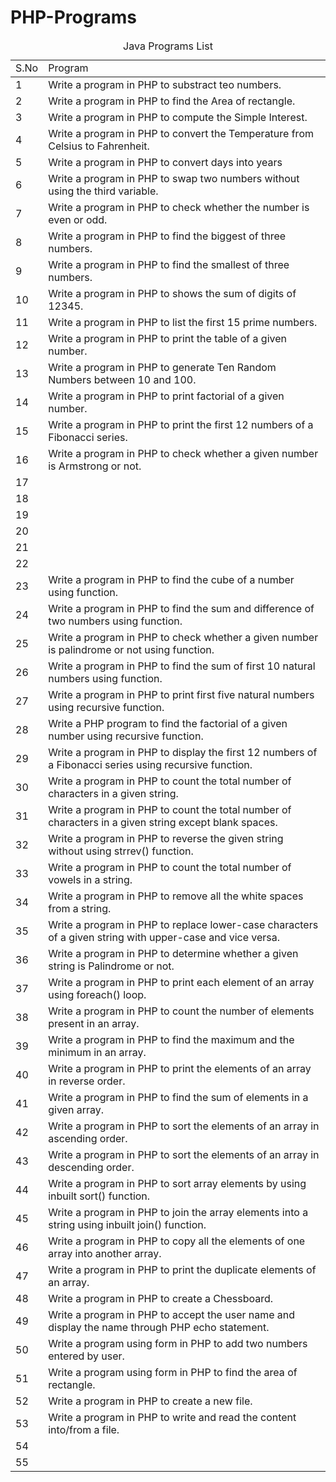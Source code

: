 # PHP-Programs
<table>
  <thead>
    <caption>Java Programs List</caption>
    <tr>
      <td>S.No</td>
      <td>Program</td>
    </tr>
  </thead>
  <tbody>
        <tr>
            <td>1</td>
            <td>Write a program in PHP to substract teo numbers.</td>
        </tr>
        <tr>
            <td>2</td>
            <td>Write a program in PHP to find the Area of rectangle.</td>
        </tr>
        <tr>
            <td>3</td>
            <td>Write a program in PHP to compute the Simple Interest.</td>
        </tr>
        <tr>
            <td>4</td>
            <td>Write a program in PHP to convert the Temperature from Celsius to Fahrenheit.</td>
        </tr>
        <tr>
            <td>5</td>
            <td>Write a program in PHP to convert days into years</td>
        </tr>
        <tr>
            <td>6</td>
            <td>Write a program in PHP to swap two numbers without using the third variable.</td>
        </tr>
        <tr>
            <td>7</td>
            <td>Write a program in PHP to check whether the number is even or odd.</td>
        </tr>
        <tr>
            <td>8</td>
            <td>Write a program in PHP to find the biggest of three numbers.</td>
        </tr>
        <tr>
            <td>9</td>
            <td>Write a program in PHP to find the smallest of three numbers.</td>
        </tr>
        <tr>
            <td>10</td>
            <td>Write a program in PHP to shows the sum of digits of 12345.</td>
        </tr>
        <tr>
            <td>11</td>
            <td>Write a program in PHP to list the first 15 prime numbers.</td>
        </tr>
        <tr>
            <td>12</td>
            <td>Write a program in PHP to print the table of a given number.</td>
        </tr>
        <tr>
            <td>13</td>
            <td>Write a program in PHP to generate Ten Random Numbers between 10 and 100.</td>
        </tr>
        <tr>
            <td>14</td>
            <td>Write a program in PHP to print factorial of a given number.</td>
        </tr>
        <tr>
            <td>15</td>
            <td>Write a program in PHP to print the first 12 numbers of a Fibonacci series.</td>
        </tr>
        <tr>
            <td>16</td>
            <td>Write a program in PHP to check whether a given number is Armstrong or not.</td>
        </tr>
        <tr>
            <td>17</td>
            <td></td>
        </tr>
        <tr>
            <td>18</td>
            <td></td>
        </tr>
        <tr>
            <td>19</td>
            <td></td>
        </tr>
        <tr>
            <td>20</td>
            <td></td>
        </tr>
        <tr>
            <td>21</td>
            <td></td>
        </tr>
        <tr>
            <td>22</td>
            <td></td>
        </tr>
        <tr>
            <td>23</td>
            <td>Write a program in PHP to find the cube of a number using function.</td>
        </tr>
        <tr>
            <td>24</td>
            <td>Write a program in PHP to find the sum and difference of two numbers using function.</td>
        </tr>
        <tr>
            <td>25</td>
            <td>Write a program in PHP to check whether a given number is palindrome or not using function.</td>
        </tr>
        <tr>
            <td>26</td>
            <td>Write a program in PHP to find the sum of first 10 natural numbers using function.</td>
        </tr>
        <tr>
            <td>27</td>
            <td>Write a program in PHP to print first five natural numbers using recursive function.</td>
        </tr>
        <tr>
            <td>28</td>
            <td>Write a PHP program to find the factorial of a given number using recursive function.</td>
        </tr>
        <tr>
            <td>29</td>
            <td>Write a program in PHP to display the first 12 numbers of a Fibonacci series using recursive function.</td>
        </tr>
        <tr>
            <td>30</td>
            <td>Write a program in PHP to count the total number of characters in a given string.</td>
        </tr>
        <tr>
            <td>31</td>
            <td>Write a program in PHP to count the total number of characters in a given string except blank spaces.</td>
        </tr>
        <tr>
            <td>32</td>
            <td>Write a program in PHP to reverse the given string without using strrev() function.</td>
        </tr>
        <tr>
            <td>33</td>
            <td>Write a program in PHP to count the total number of vowels in a string.</td>
        </tr>
        <tr>
            <td>34</td>
            <td>Write a program in PHP to remove all the white spaces from a string. </td>
        </tr>
        <tr>
            <td>35</td>
            <td>Write a program in PHP to replace lower-case characters of a given string with upper-case and vice versa.</td>
        </tr>
        <tr>
            <td>36</td>
            <td>Write a program in PHP to determine whether a given string is Palindrome or not.</td>
        </tr>
        <tr>
            <td>37</td>
            <td>Write a program in PHP to print each element of an array using foreach() loop.</td>
        </tr>
        <tr>
            <td>38</td>
            <td>Write a program in PHP to count the number of elements present in an array.</td>
        </tr>
        <tr>
            <td>39</td>
            <td>Write a program in PHP to find the maximum and the minimum in an array.</td>
        </tr>
        <tr>
            <td>40</td>
            <td>Write a program in PHP to print the elements of an array in reverse order.</td>
        </tr>
        <tr>
            <td>41</td>
            <td>Write a program in PHP to find the sum of elements in a given array.</td>
        </tr>
        <tr>
            <td>42</td>
            <td>Write a program in PHP to sort the elements of an array in ascending order.</td>
        </tr>
        <tr>
            <td>43</td>
            <td>Write a program in PHP to sort the elements of an array in descending order.</td>
        </tr>
        <tr>
            <td>44</td>
            <td>Write a program in PHP to sort array elements by using inbuilt sort() function.</td>
        </tr>
        <tr>
            <td>45</td>
            <td>Write a program in PHP to join the array elements into a string using inbuilt join() function.</td>
        </tr>
        <tr>
            <td>46</td>
            <td>Write a program in PHP to copy all the elements of one array into another array.</td>
        </tr>
        <tr>
            <td>47</td>
            <td>Write a program in PHP to print the duplicate elements of an array.</td>
        </tr>
        <tr>
            <td>48</td>
            <td>Write a program in PHP to create a Chessboard.</td>
        </tr>
        <tr>
            <td>49</td>
            <td>Write a program in PHP to accept the user name and display the name through PHP echo statement.</td>
        </tr>
        <tr>
            <td>50</td>
            <td>Write a program using form in PHP to add two numbers entered by user.</td>
        </tr>
        <tr>
            <td>51</td>
            <td>Write a program using form in PHP to find the area of rectangle.</td>
        </tr>
        <tr>
            <td>52</td>
            <td>Write a program in PHP to create a new file.</td>
        </tr>
        <tr>
            <td>53</td>
            <td>Write a program in PHP to write and read the content into/from a file.</td>
        </tr>
        <tr>
            <td>54</td>
            <td></td>
        </tr>
        <tr>
            <td>55</td>
            <td></td>
        </tr>
  </tbody>
</table>